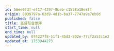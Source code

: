 ```yaml
---
id: 56ee9f3f-ef17-4297-8beb-c1558a18e8ff
origin: 8039797a-03d9-4d1b-ba37-7747a9e7eb0d
published: false
title: 圣餐联合崇拜
start_time: null
end_time: null
updated_by: 074227f8-51f1-45d3-802e-77cf2a53c1e2
updated_at: 1753944273
---
```

